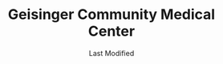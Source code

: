 ---
layout: location-page
date: Last Modified
description: "Local COVID-19 testing is available at Geisinger Community Medical Center in Scranton, Pennsylvania, USA."
permalink: "locations/pennsylvania/scranton/geisinger-community-medical-center/"
tags:
  - locations
  - pennsylvania
title: Geisinger Community Medical Center
uniqueName: geisinger-community-medical-center
state: Pennsylvania
stateAbbr: PA
hood: "Lackawanna County"
address: "1800 Mulberry St"
city: "Scranton"
zip: "18510"
zipsNearby: "07820 07821 08802 07822 07823 07825 08804 07826 07827 07890 08808 07828 07829 07831 07832 07833 07416 07837 08826 07838 07839 07840 07419 08827 07843 07844 07846 07848 07851 07428 07855 07857 07860 07439 07863 08865 07865 07871 07874 08886 07875 07461 07877 07879 07462 07880 07881 07882 12719 12720 12723 12724 12726 12727 12729 12732 12733 12734 12736 12737 12738 12741 12742 12743 12745 12746 12747 12748 10933 12749 12750 12751 12752 12754 12758 12759 12760 12762 12701 12777 12763 12764 12766 12767 10963 12768 12770 12771 12785 12775 12776 10973 12778 12779 12780 12783 12784 10988 10998 12786 12787 12788 12789 12791 12792 13730 13732 13734 13840 13737 13901 13902 13903 13904 13905 13744 13745 13746 13748 13749 13754 13755 13756 13760 13761 13762 13763 13774 13777 13783 13787 13826 13790 13795 13802 13804 13813 13827 13833 13845 13847 13848 13850 13851 13856 13865 14892 18210 18101 18102 18103 18104 18105 18106 18109 18195 18320 18211 18012 18403 17920 18212 17921 18810 17922 18010 18013 18050 18214 18321 18014 18601 18405 18216 17814 17878 18603 18015 18016 18017 18018 18020 18025 18610 17815 17839 19511 18030 18812 18031 17925 18322 18813 18323 18814 18324 18371 18373 18611 18815 18325 18407 18032 17820 18034 18035 18410 18411 18413 18218 18219 18037 18326 17929 17930 18612 18690 18414 18415 18038 17821 17822 18220 18327 18816 18328 18221 18222 18614 17731 18040 18042 18043 18044 18045 18817 18301 18302 18046 18223 18330 18416 17824 18049 18098 18099 18417 18419 18615 18420 18051 18421 18430 18453 18616 17931 17932 17934 18224 18818 18053 18820 18331 17935 18617 17936 18424 16926 18821 18425 18426 18822 19526 18427 18823 18225 18618 18428 18438 18201 18202 18055 18332 18619 18431 18824 17737 18621 18622 18825 18433 18434 18229 18230 18231 19529 18826 18333 17834 18058 19530 18623 18435 17742 18436 18437 18624 18625 18439 17942 18827 18232 18440 18626 18234 18059 17943 18828 18235 18001 18002 18003 18627 19534 18829 18830 17944 17945 17840 18334 18628 17946 19536 18237 18062 17948 17949 17832 17951 18335 18063 17952 18336 19538 18629 18630 17953 18631 18831 18443 18632 18337 18340 17846 18239 17954 18341 18832 18801 18444 18342 18343 17851 18344 17756 17758 18634 18064 18065 18635 18240 18833 18445 18834 17959 17960 18066 18441 18446 18067 18636 17858 18241 18447 18448 18242 17859 18069 18449 17961 18071 18244 18451 18452 18072 17762 18640 18641 18642 18643 18644 18651 18347 18348 18349 18350 18346 17965 19549 18351 17901 17974 18454 18455 18456 18245 18653 18352 18077 17967 17868 18246 18837 18457 17970 18247 18353 18840 18078 17972 18354 18355 18501 18502 18503 18504 18505 18507 18508 18509 18510 18512 18515 18517 18518 18519 18540 18577 18654 18356 17976 18248 18655 18458 17768 18357 18079 18080 18459 18842 18843 18460 18081 18844 18461 18462 18463 18845 18083 18360 18249 18846 18250 18847 18656 18370 18251 18464 18252 18372 18085 18465 18466 18848 18086 18254 18087 18657 17772 17982 18469 18850 18470 17774 18088 18660 18851 17884 18471 18472 18255 18256 18052 18661 18473 17888 18602 18701 18702 18703 18704 18705 18706 18707 18708 18709 18710 18711 18762 18764 18765 18766 18767 18769 18773 18091 18853 18854 17985 13837 18175 18514 18522" 
mapUrl: "http://maps.apple.com/?q=Geisinger+Community+Medical+Center&address=1800+Mulberry+St,Scranton,Pennsylvania,18510"
locationType: Please contact for drive-thru/walk-in availability.
phone: "570-703-8000"
website: "https://www.geisinger.org/health-and-wellness/wellness-articles/2020/03/26/17/20/covid-19-whos-at-risk-and-should-i-get-tested"
onlineBooking: undefined
closed: undefined
closedUpdate: April 21st, 2020
notes: "By appointment only. Requires doctor's referral. Requires phone screen."
days: Weekdays
hours: 8AM-8PM
ctaMessage: Learn more
ctaUrl: "https://www.geisinger.org/health-and-wellness/wellness-articles/2020/03/26/17/20/covid-19-whos-at-risk-and-should-i-get-tested"
---